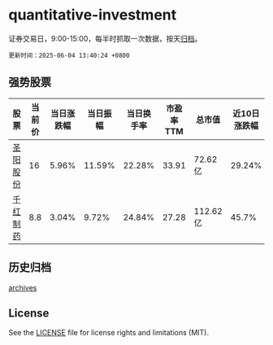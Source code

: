 # quantitative-investment

证券交易日，9:00-15:00，每半时抓取一次数据，按天[归档](archives)。

`更新时间：2025-06-04 13:40:24 +0800`

## 强势股票

|股票|当前价|当日涨跌幅|当日振幅|当日换手率|市盈率TTM|总市值|近10日涨跌幅|
|----|----|----|----|----|----|----|----|
|[圣阳股份](https://xueqiu.com/S/SZ002580)|16|5.96%|11.59%|22.28%|33.91|72.62亿|29.24%|
|[千红制药](https://xueqiu.com/S/SZ002550)|8.8|3.04%|9.72%|24.84%|27.28|112.62亿|45.7%|

## 历史归档

[archives](archives)

## License

See the [LICENSE](LICENSE) file for license rights and limitations (MIT).